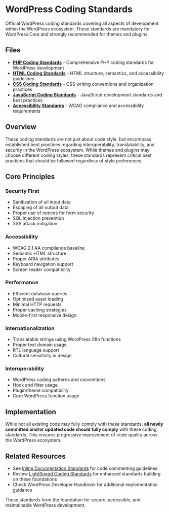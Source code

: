 # WordPress Coding Standards

Official WordPress coding standards covering all aspects of development within the WordPress ecosystem. These standards are mandatory for WordPress Core and strongly recommended for themes and plugins.

## Files

- **[PHP Coding Standards](php.md)** - Comprehensive PHP coding standards for WordPress development
- **[HTML Coding Standards](html.md)** - HTML structure, semantics, and accessibility guidelines
- **[CSS Coding Standards](css.md)** - CSS writing conventions and organization practices
- **[JavaScript Coding Standards](javascript.md)** - JavaScript development standards and best practices
- **[Accessibility Standards](accessibility.md)** - WCAG compliance and accessibility requirements

## Overview

These coding standards are not just about code style, but encompass established best practices regarding interoperability, translatability, and security in the WordPress ecosystem. While themes and plugins may choose different coding styles, these standards represent critical best practices that should be followed regardless of style preferences.

## Core Principles

### Security First
- Sanitization of all input data
- Escaping of all output data
- Proper use of nonces for form security
- SQL injection prevention
- XSS attack mitigation

### Accessibility 
- WCAG 2.1 AA compliance baseline
- Semantic HTML structure
- Proper ARIA attributes
- Keyboard navigation support
- Screen reader compatibility

### Performance
- Efficient database queries
- Optimized asset loading
- Minimal HTTP requests
- Proper caching strategies
- Mobile-first responsive design

### Internationalization
- Translatable strings using WordPress i18n functions
- Proper text domain usage
- RTL language support
- Cultural sensitivity in design

### Interoperability
- WordPress coding patterns and conventions
- Hook and filter usage
- Plugin/theme compatibility
- Core WordPress function usage

## Implementation

While not all existing code may fully comply with these standards, **all newly committed and/or updated code should fully comply** with these coding standards. This ensures progressive improvement of code quality across the WordPress ecosystem.

## Related Resources

- See [Inline Documentation Standards](../inline-documentation-standards/) for code commenting guidelines
- Review [LightSpeed Coding Standards](../ash-research/) for enhanced standards building on these foundations
- Check WordPress Developer Handbook for additional implementation guidance

These standards form the foundation for secure, accessible, and maintainable WordPress development.
